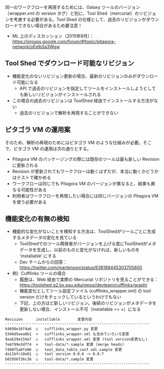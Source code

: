 
同一のワークフローを再現するためには、Galaxy ツールのバージョン（wrapper.xml の version タグ）と別に、Tool Shed（mercurial）のリビジョンを考慮する必要がある。Tool Shed の仕様として、過去のリビジョンがダウンロードできない場合があるため要注意！

-   ML 上のディスカッション（2015年8月）： <https://groups.google.com/forum/#!topic/pitagora-network/oEelbSa3Wgw>

Tool Shed でダウンロード可能なリビジョン
----------------------------------------

-   機能変化のないリビジョン更新の場合、最新のリビジョンのみがダウンロード可能になる
    -   API で過去のリビジョンを指定してツールをインストールしようとしても新しいリビジョンがインストールされる
-   この場合の過去のリビジョンは ToolShed 経由でインストールする方法がない
    -   過去のリビジョンで解析を再現することができない

ピタゴラ VM の運用案
--------------------

そのため、解析の再現のためにはピタゴラ VM のような仕組みが必要。そこで、ピタゴラ VM の運用は次の通りとする。

-   Pitagora VM のパッケージングの際には既存のツールは最も新しい Revision に更新される
-   Revision が更新されてもワークフローは動くはずだが、本当に動くかどうかはテストで確かめる
-   ワークフローは同じでも Pitagora VM のバージョンが異なると、結果も異なる可能性がある
-   利用者はワークフローを再現したい場合には同じバージョンの Pitagora VM を使う必要がある

機能変化の有無の検知
--------------------

-   機能的な変化がないことを検知する方法は、ToolShedがツールごとに生成するメタデータの変化を見ている
    -   ToolShedでのツール開発者がバージョンを上げる度にToolShedがメタデータを生成し、以前のものと変化がなければ、新しいものを ‘installable’ にする
    -   Dev チームからの回答： <https://twitter.com/martenson/status/638188445303705600>
-   例）Cufflinks ツールの場合
    -   履歴は、Web 経由で実際の Mercurial リポジトリを見ることができる：https://toolshed.g2.bx.psu.edu/repos/devteam/cufflinks/graph/
    -   機能変化としてツール設定ファイル (cufflinks_wrapper.xml) の tool version だけをチェックしているというわけでもない
    -   下記、上の方ほど新しいリビジョン。後続のリビジョンがメタデータを更新しない場合、インストール不可（installable == ×）になる

<!-- -->

    Revision      installable        変更内容
    ------------------------------------------------------------------
    64698e16f4a6  ○   cufflinks_wrapper.py 変更
    5346d5eea8b1  ×   cufflinks_wrapper.xml も含めていろいろ変更
    9aab29e159a7  ○   cufflinks_wrapper.xml 変更 (tool version変更なし)
    fe6f99e3d7f4  ×   tool-data/*.sample 変更 (merge heads)
    7498f5a8fe06  ○   tool_data_table_conf.xml.sample 変更
    da11bfc10e81  ○   tool version 0.0.6 -> 0.0.7
    b01956f26c36  ○   tool-data/*.sample 変更
    ------------------------------------------------------------------